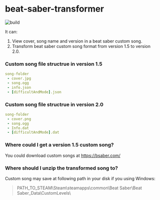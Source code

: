 # beat-saber-transformer

![build](https://github.com/xlfsummer/beat-saber-version-transformer/actions/workflows/ci.yml/badge.svg)

It can:
1. View cover, song name and version in a beat saber custom song.
2. Transform beat saber custom song format from version 1.5 to version 2.0.

### Custom song file structrue in version 1.5

``` yaml
song-folder
 - cover.jpg
 - song.ogg
 - info.json
 - [difficultAndMode].json
```

### Custom song file structrue in version 2.0

``` yaml
song-folder
 - cover.png
 - song.ogg
 - Info.dat
 - [difficultAndMode].dat
```

### Where could I get a version 1.5 custom song?
You could download custom songs at https://bsaber.com/

### Where should I unzip the transformed song to?
Custom song may save at following path in your disk if you using Windows:
> PATH_TO_STEAM\Steam\steamapps\common\Beat Saber\Beat Saber_Data\CustomLevels\
